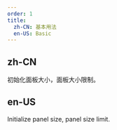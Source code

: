 ```yaml
---
order: 1
title:
  zh-CN: 基本用法
  en-US: Basic
---
```


## zh-CN

初始化面板大小，面板大小限制。

## en-US

Initialize panel size, panel size limit.